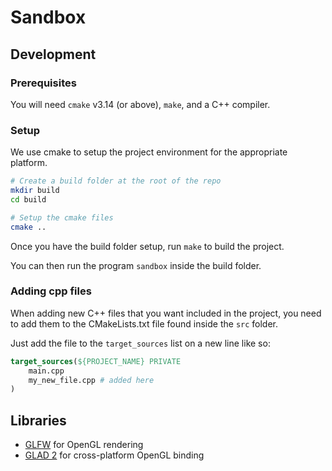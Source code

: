 # Sandbox

## Development

### Prerequisites

You will need `cmake` v3.14 (or above), `make`, and a C++ compiler.

### Setup

We use cmake to setup the project environment for the appropriate platform.

```sh
# Create a build folder at the root of the repo
mkdir build
cd build

# Setup the cmake files
cmake ..
```

Once you have the build folder setup, run `make` to build the project.

You can then run the program `sandbox` inside the build folder.

### Adding cpp files

When adding new C++ files that you want included in the project,
you need to add them to the CMakeLists.txt file found inside the `src` folder.

Just add the file to the `target_sources` list on a new line like so:

```cmake
target_sources(${PROJECT_NAME} PRIVATE 
    main.cpp
    my_new_file.cpp # added here
)
```

## Libraries

- [GLFW](https://www.glfw.org/) for OpenGL rendering
- [GLAD 2](https://github.com/Dav1dde/glad) for cross-platform OpenGL binding
